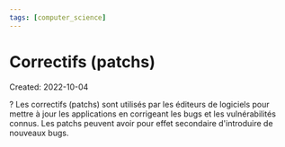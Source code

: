 ```yaml
---
tags: [computer_science] 
---
```

# Correctifs (patchs)
Created: 2022-10-04

?
Les correctifs (patchs) sont utilisés par les éditeurs de logiciels pour mettre à jour les applications en corrigeant les bugs et les vulnérabilités connus.
Les patchs peuvent avoir pour effet secondaire d'introduire de nouveaux bugs.
<!--SR:!2023-06-09,150,250-->
